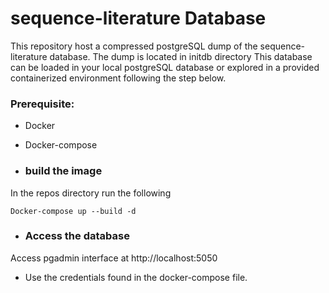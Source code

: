 # sequence-literature Database
This repository host a compressed postgreSQL dump of the sequence-literature database. The dump is located in initdb directory
This database can be loaded in your local postgreSQL database or explored in a provided containerized environment following the step below.

### Prerequisite:

- Docker
- Docker-compose

- ### build the image

In the repos directory run the following

```
Docker-compose up --build -d
```

- ### Access the database

Access pgadmin interface at http://localhost:5050

- Use the credentials found in the docker-compose file.

